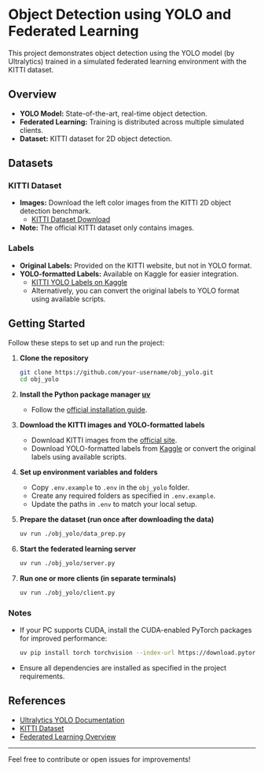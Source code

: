 # Object Detection using YOLO and Federated Learning

This project demonstrates object detection using the YOLO model (by Ultralytics) trained in a simulated federated learning environment with the KITTI dataset.

## Overview

- **YOLO Model:** State-of-the-art, real-time object detection.
- **Federated Learning:** Training is distributed across multiple simulated clients.
- **Dataset:** KITTI dataset for 2D object detection.

## Datasets

### KITTI Dataset

- **Images:** Download the left color images from the KITTI 2D object detection benchmark.
    - [KITTI Dataset Download](https://www.cvlibs.net/datasets/kitti/eval_object.php?obj_benchmark=2d)
- **Note:** The official KITTI dataset only contains images.

### Labels

- **Original Labels:** Provided on the KITTI website, but not in YOLO format.
- **YOLO-formatted Labels:** Available on Kaggle for easier integration.
    - [KITTI YOLO Labels on Kaggle](https://www.kaggle.com/datasets)
    - Alternatively, you can convert the original labels to YOLO format using available scripts.

## Getting Started

Follow these steps to set up and run the project:

1. **Clone the repository**
    ```bash
    git clone https://github.com/your-username/obj_yolo.git
    cd obj_yolo
    ```

2. **Install the Python package manager [uv](https://docs.astral.sh/uv/getting-started/installation/)**
    - Follow the [official installation guide](https://docs.astral.sh/uv/getting-started/installation/).

3. **Download the KITTI images and YOLO-formatted labels**
    - Download KITTI images from the [official site](https://www.cvlibs.net/datasets/kitti/eval_object.php?obj_benchmark=2d).
    - Download YOLO-formatted labels from [Kaggle](https://www.kaggle.com/datasets) or convert the original labels using available scripts.

4. **Set up environment variables and folders**
    - Copy `.env.example` to `.env` in the `obj_yolo` folder.
    - Create any required folders as specified in `.env.example`.
    - Update the paths in `.env` to match your local setup.

5. **Prepare the dataset (run once after downloading the data)**
    ```bash
    uv run ./obj_yolo/data_prep.py
    ```

6. **Start the federated learning server**
    ```bash
    uv run ./obj_yolo/server.py
    ```

7. **Run one or more clients (in separate terminals)**
    ```bash
    uv run ./obj_yolo/client.py
    ```

### Notes

- If your PC supports CUDA, install the CUDA-enabled PyTorch packages for improved performance:
  ```bash
  uv pip install torch torchvision --index-url https://download.pytorch.org/whl/cu126
  ```
- Ensure all dependencies are installed as specified in the project requirements.


## References

- [Ultralytics YOLO Documentation](https://docs.ultralytics.com/)
- [KITTI Dataset](https://www.cvlibs.net/datasets/kitti/)
- [Federated Learning Overview](https://en.wikipedia.org/wiki/Federated_learning)

---

Feel free to contribute or open issues for improvements!
